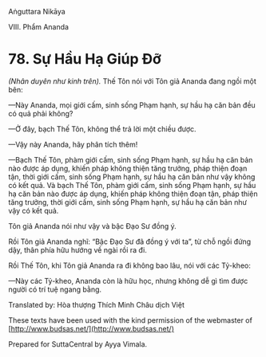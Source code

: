  

Aṅguttara Nikāya

VIII. Phẩm Ananda

# 78\. Sự Hầu Hạ Giúp Ðỡ

_(Nhân duyên như kinh trên)._ Thế Tôn nói với Tôn giả Ananda đang ngồi một bên:

—Này Ananda, mọi giới cấm, sinh sống Phạm hạnh, sự hầu hạ căn bản đều có quả phải không?

—Ở đây, bạch Thế Tôn, không thể trả lời một chiều được.

—Vậy này Ananda, hãy phân tích thêm!

—Bạch Thế Tôn, phàm giới cấm, sinh sống Phạm hạnh, sự hầu hạ căn bản nào được áp dụng, khiến pháp không thiện tăng trưởng, pháp thiện đoạn tận, thời giới cấm, sinh sống Phạm hạnh, sự hầu hạ căn bản như vậy không có kết quả. Và bạch Thế Tôn, phàm giới cấm, sinh sống Phạm hạnh, sự hầu hạ căn bản nào được áp dụng, khiến pháp không thiện đoạn tận, pháp thiện tăng trưởng, thời giới cấm, sinh sống Phạm hạnh, sự hầu hạ căn bản như vậy có kết quả.

Tôn giả Ananda nói như vậy và bậc Ðạo Sư đồng ý.

Rồi Tôn giả Ananda nghĩ: “Bậc Ðạo Sư đã đồng ý với ta”, từ chỗ ngồi đứng dậy, thân phía hữu hướng về ngài rồi ra đi.

Rồi Thế Tôn, khi Tôn giả Ananda ra đi không bao lâu, nói với các Tỷ-kheo:

—Này các Tỷ-kheo, Ananda còn là hữu học, nhưng không dễ gì tìm được người có trí tuệ ngang bằng.

Translated by: Hòa thượng Thích Minh Châu dịch Việt

These texts have been used with the kind permission of the webmaster of [http://www.budsas.net/](http://www.budsas.net/)

Prepared for SuttaCentral by Ayya Vimala.